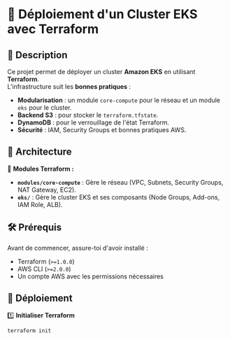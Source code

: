 # 🚀 Déploiement d'un Cluster EKS avec Terraform

## 📖 Description

Ce projet permet de déployer un cluster **Amazon EKS** en utilisant **Terraform**.  
L’infrastructure suit les **bonnes pratiques** : 
- **Modularisation** : un module `core-compute` pour le réseau et un module `eks` pour le cluster.
- **Backend S3** : pour stocker le `terraform.tfstate`.
- **DynamoDB** : pour le verrouillage de l'état Terraform.
- **Sécurité** : IAM, Security Groups et bonnes pratiques AWS.

## 📁 Architecture

📌 **Modules Terraform :**
- **`modules/core-compute`** : Gère le réseau (VPC, Subnets, Security Groups, NAT Gateway, EC2).
- **`eks/`** : Gère le cluster EKS et ses composants (Node Groups, Add-ons, IAM Role, ALB).

## 🛠️ Prérequis

Avant de commencer, assure-toi d'avoir installé :
- Terraform (`>=1.0.0`)
- AWS CLI (`>=2.0.0`)
- Un compte AWS avec les permissions nécessaires

## 🚀 Déploiement

1️⃣ **Initialiser Terraform**
```sh
terraform init
